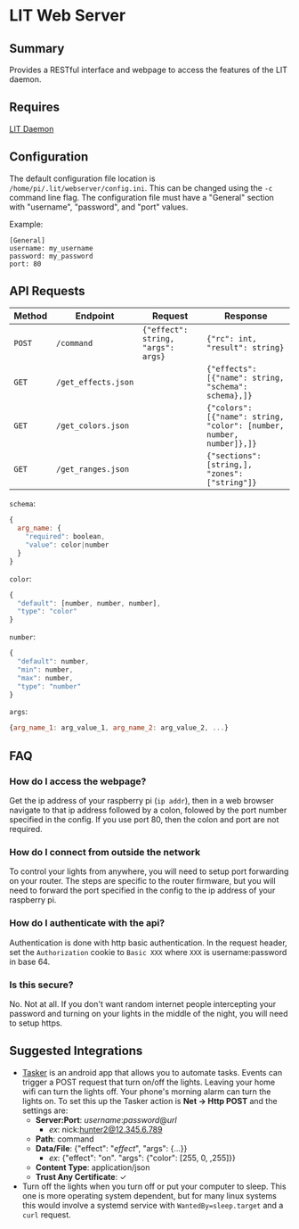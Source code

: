 # LIT Web Server
## Summary
Provides a RESTful interface and webpage to access the features of the LIT daemon.

## Requires
[LIT Daemon](https://github.com/nickpesce/lit)

## Configuration
The default configuration file location is `/home/pi/.lit/webserver/config.ini`. This can be changed using the `-c` command line flag. The configuration file must have a "General" section with "username", "password", and "port" values.

Example:
```
[General]
username: my_username
password: my_password
port: 80
```

## API Requests
Method|Endpoint|Request|Response
------|--------|-------|--------
`POST`|`/command`|`{"effect": string, "args": args}`|`{"rc": int, "result": string}`
`GET`|`/get_effects.json`||`{"effects": [{"name": string, "schema": schema},]}`
`GET`|`/get_colors.json`||`{"colors": [{"name": string, "color": [number, number, number]},]}`
`GET`|`/get_ranges.json`||`{"sections": [string,], "zones": ["string"]}`


`schema`:
``` javascript
{
  arg_name: {
    "required": boolean,
    "value": color|number
  }
}
```
`color`:
```javascript
{
  "default": [number, number, number],
  "type": "color"
}
```
`number`:
```javascript
{
  "default": number,
  "min": number,
  "max": number,
  "type": "number"
}
```
`args`:
```javascript
{arg_name_1: arg_value_1, arg_name_2: arg_value_2, ...}
```
## FAQ
### How do I access the webpage?
Get the ip address of your raspberry pi (`ip addr`), then in a web browser navigate to that ip address followed by a colon, folowed by the port number specified in the config. If you use port 80, then the colon and port are not required.
### How do I connect from outside the network
To control your lights from anywhere, you will need to setup port forwarding on your router. The steps are specific to the router firmware, but you will need to forward the port specified in the config to the ip address of your raspberry pi.
### How do I authenticate with the api?
Authentication is done with http basic authentication. In the request header, set the `Authorization` cookie to `Basic XXX` where `XXX` is username:password in base 64.
### Is this secure?
No. Not at all. If you don't want random internet people intercepting your password and turning on your lights in the middle of the night, you will need to setup https.

## Suggested Integrations
- [Tasker](https://play.google.com/store/apps/details?id=net.dinglisch.android.taskerm&hl=en_US) is an android app that allows you to automate tasks. Events can trigger a POST request that turn on/off the lights. Leaving your home wifi can turn the lights off. Your phone's morning alarm can turn the lights on. To set this up the Tasker action is __Net -> Http POST__ and the settings are:
    - __Server:Port__: *username*:*password*@*url*
        - *ex*: nick:hunter2@12.345.6.789
    - __Path__: command
    - __Data/File__: {"effect": "*effect*", "args": {...}}
        - *ex*: {"effect": "on". "args": {"color": [255, 0, ,255]}}
    - __Content Type__: application/json
    - __Trust Any Certificate__: ✓
- Turn off the lights when you turn off or put your computer to sleep. This one is more operating system dependent, but for many linux systems this would involve a systemd service with `WantedBy=sleep.target` and a `curl` request.
